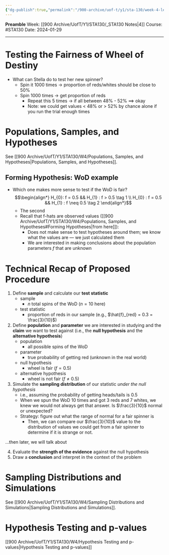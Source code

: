 ```yaml
---
{"dg-publish":true,"permalink":"/900-archive/uof-t/y1/sta-130/week-4-lecture/","created":"2024-01-29T10:20:59.753-08:00","updated":"2024-02-01T11:34:25.031-08:00"}
---
```


**Preamble**
Week: [[900 Archive/UofT/Y1/STA130/_STA130 Notes\|4]]
Course: #STA130
Date: 2024-01-29

---
# Testing the Fairness of Wheel of Destiny

- What can Stella do to test her new spinner?
	- Spin it 1000 times → proportion of reds/whites should be close to 50%
	- Spin 1000 times → get proportion of reds
		- Repeat this 5 times → if all between 48% - 52% $\implies$ okay
		- Note: we could get values < 48% or > 52% by chance alone if you run the trial enough times

# Populations, Samples, and Hypotheses

See [[900 Archive/UofT/Y1/STA130/W4/Populations, Samples, and Hypotheses\|Populations, Samples, and Hypotheses]].

## Forming Hypothesis: WoD example

- Which one makes more sense to test if the WoD is fair?
  $$\begin{align*} H_{0}: f = 0.5 && H_{1} : f > 0.5 \tag 1 \\ H_{0} : f = 0.5 && H_{1} : f \neq 0.5 \tag 2 \end{align*}$$
	- The second
	- Recall that f-hats are observed values ([[900 Archive/UofT/Y1/STA130/W4/Populations, Samples, and Hypotheses#Forming Hypotheses\|from here]]):
		- Does not make sense to test hypotheses around them; we know what the values are — we just calculated them
		- We are interested in making conclusions about the population parameters $f$ that are unknown

# Technical Recap of Proposed Procedure

1. Define **sample** and calculate our **test statistic**
	- sample
		- $n$ total spins of the WoD ($n = 10$ here)
	- test statistic
		- proportion of reds in our sample (e.g., $\hat{f}_{red} = 0.3 = \frac{3}{10}$)
2. Define **population** and **parameter** we are interested in studying and the **claim** we want to test against (i.e., the **null hypothesis** and the **alternative hypothesis**)
	- population
		- all possible spins of the WoD
	- parameter
		- true probability of getting red (unknown in the real world)
	- null hypothesis
		- wheel is fair ($f = 0.5$)
	- alternative hypothesis
		- wheel is not fair ($f \neq  0.5$)
3. Simulate the **sampling distribution** of our statistic *under the null hypothesis*
	- i.e., assuming the probability of getting heads/tails is 0.5
	- When we spun the WoD 10 times and got 3 reds and 7 whites, we knew we would not always get that answer. Is $\frac{3}{10}$ normal or unexpected?
	- Strategy: figure out what the range of normal for a fair spinner is
		- Then, we can compare our $\frac{3}{10}$ value to the distribution of values we could get from a fair spinner to determine if it is strange or not.

…then later, we will talk about

4. Evaluate the **strength of the evidence** against the null hypothesis
5. Draw a **conclusion** and interpret in the context of the problem
# Sampling Distributions and Simulations

See [[900 Archive/UofT/Y1/STA130/W4/Sampling Distributions and Simulations\|Sampling Distributions and Simulations]].

# Hypothesis Testing and p-values

[[900 Archive/UofT/Y1/STA130/W4/Hypothesis Testing and p-values\|Hypothesis Testing and p-values]] 

